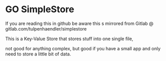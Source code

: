 # GO SimpleStore

If you are reading this in github be aware this s mirrored from Gitlab @ gitlab.com/tulpenhaendler/simplestore


This is a Key-Value Store that stores stuff into one single file,

not good for anything complex,
but good if you have a small app and only need to store a little bit of data.

